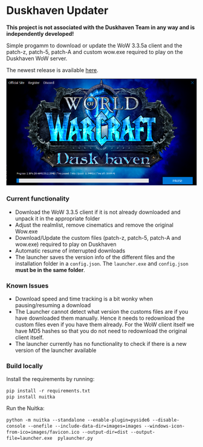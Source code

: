 # Duskhaven Updater

**This project is not associated with the Duskhaven Team in any way and is independently developed!**

Simple progamm to download or update the WoW 3.3.5a client and the patch-z, patch-5, patch-A and custom wow.exe required to play on the Duskhaven WoW server.

The newest release is available [here](https://github.com/chtheiss/duskhaven_launcher/releases).

<p align="center">
    <img src="https://github.com/chtheiss/duskhaven_launcher/blob/main/readme-images/launcher.png" />
</p>

### Current functionality

- Download the WoW 3.3.5 client if it is not already downloaded and unpack it in the appropriate folder
- Adjust the realmlist, remove cinematics and remove the original Wow.exe
- Download/Update the custom files (patch-z, patch-5, patch-A and wow.exe) required to play on Duskhaven
- Automatic resume of interrupted downloads
- The launcher saves the version info of the different files and the installation folder in a `config.json`. The `launcher.exe` and `config.json` **must be in the same folder**.

### Known Issues

- Download speed and time tracking is a bit wonky when pausing/resuming a download
- The Launcher cannot detect what version the customs files are if you have downloaded them manually. Hence it needs to redownload the custom files even if you have them already. For the WoW client itself we have MD5 hashes so that you do not need to redownload the original client itself.
- The launcher currently has no functionality to check if there is a new version of the launcher available

### Build locally

Install the requirements by running:

```
pip install -r requirements.txt
pip install nuitka
```

Run the Nuitka:

```
python -m nuitka --standalone --enable-plugin=pyside6 --disable-console --onefile --include-data-dir=images=images --windows-icon-from-ico=images/favicon.ico --output-dir=dist --output-file=launcher.exe  pylauncher.py

```
